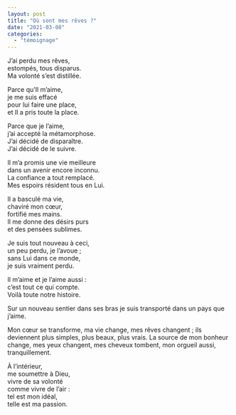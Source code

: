 ```yaml
---
layout: post
title: "Où sont mes rêves ?"
date: "2021-03-08"
categories: 
  - "témoignage"
---
```


J’ai perdu mes rêves,  
estompés, tous disparus.  
Ma volonté s’est distillée.

Parce qu’Il m’aime,  
je me suis effacé  
pour lui faire une place,  
et Il a pris toute la place.

Parce que je l’aime,  
j’ai accepté la métamorphose.  
J’ai décidé de disparaître.  
J’ai décidé de le suivre.

Il m’a promis une vie meilleure  
dans un avenir encore inconnu.  
La confiance a tout remplacé.  
Mes espoirs résident tous en Lui.

Il a basculé ma vie,  
chaviré mon cœur,  
fortifié mes mains.  
Il me donne des désirs purs  
et des pensées sublimes.

Je suis tout nouveau à ceci,  
un peu perdu, je l’avoue ;  
sans Lui dans ce monde,  
je suis vraiment perdu.

Il m’aime et je l’aime aussi :  
c’est tout ce qui compte.  
Voilà toute notre histoire.

Sur un nouveau sentier dans ses bras je suis transporté dans un pays que j’aime.  

Mon cœur se transforme, ma vie change, mes rêves changent ; ils deviennent plus simples, plus beaux, plus vrais. La source de mon bonheur change, mes yeux changent, mes cheveux tombent, mon orgueil aussi, tranquillement.

À l’intérieur,  
me soumettre à Dieu,  
vivre de sa volonté  
comme vivre de l’air :  
tel est mon idéal,  
telle est ma passion.
